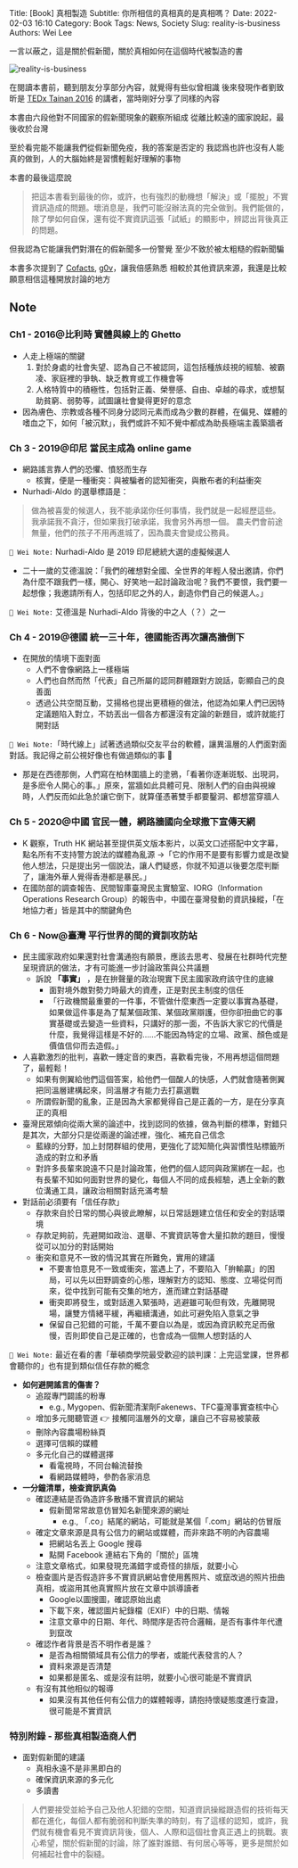 Title: [Book] 真相製造
Subtitle: 你所相信的真相真的是真相嗎？
Date: 2022-02-03 16:10
Category: Book
Tags: News, Society
Slug: reality-is-business
Authors: Wei Lee

一言以蔽之，這是關於假新聞，關於真相如何在這個時代被製造的書

![reality-is-business](/images/books/reality-is-business.jpeg)


<!--more-->

在閱讀本書前，聽到朋友分享部分內容，就覺得有些似曾相識
後來發現作者劉致昕是 [TEDx Tainan 2016]({filename}/posts/gossiping/2016/01-tedx-tainan-2016.md) 的講者，當時剛好分享了同樣的內容

本書由六段他對不同國家的假新聞現象的觀察所組成
從離比較遠的國家說起，最後收於台灣

至於看完能不能讓我們從假新聞免疫，我的答案是否定的
我認爲也許也沒有人能真的做到，人的大腦始終是習慣輕鬆好理解的事物

本書的最後這麼說

> 把這本書看到最後的你，或許，也有強烈的動機想「解決」或「擺脫」不實資訊造成的問題。壞消息是，我們可能沒辦法真的完全做到。我們能做的，除了學如何自保，還有從不實資訊這張「試紙」的顯影中，辨認出背後真正的問題。

但我認為它能讓我們對潛在的假新聞多一份警覺
至少不致於被太粗糙的假新聞騙

本書多次提到了 [Cofacts](https://cofacts.tw/), [g0v](https://g0v.tw/)，讓我倍感熟悉
相較於其他資訊來源，我還是比較願意相信這種開放討論的地方

## Note
### Ch1 - 2016@比利時 實體與線上的 Ghetto
* 人走上極端的關鍵
    1. 對於身處的社會失望、認為自己不被認同，這包括種族歧視的經驗、被霸凌、家庭裡的爭執、缺乏教育或工作機會等
    3. 人格特質中的積極性，包括對正義、榮譽感、自由、卓越的尋求，或想幫助貧窮、弱勢等，試圖讓社會變得更好的意念
* 因為膚色、宗教或各種不同身分認同元素而成為少數的群體，在偏見、媒體的嗜血之下，如何「被沉默」，我們或許不知不覺中都成為助長極端主義築牆者

### Ch 3 - 2019@印尼 當民主成為 online game
* 網路謠言靠人們的恐懼、憤怒而生存
    * 核實，便是一種衝突：與被騙者的認知衝突，與散布者的利益衝突
* Nurhadi-Aldo 的選舉標語是：

> 做為被喜愛的候選人，我不能承諾你任何事情，我們就是一起經歷這些。
> 我承諾我不貪汙，但如果我打破承諾，我會另外再想一個。
> 農夫們會前途無量，他們的孩子不用再進城了，因為農夫會變成公務員。

`📓 Wei Note:` Nurhadi-Aldo 是 2019 印尼總統大選的虛擬候選人

* 二十一歲的艾德溫說：「我們的確想對全國、全世界的年輕人發出邀請，你們為什麼不跟我們一樣，開心、好笑地一起討論政治呢？我們不要恨，我們要一起想像；我邀請所有人，包括印尼之外的人，創造你們自己的候選人。」

`📓 Wei Note:` 艾德溫是 Nurhadi-Aldo 背後的中之人（？）之一

### Ch 4 - 2019@德國 統一三十年，德國能否再次讓高牆倒下
* 在開放的情境下面對面
    * 人們不會像網路上一樣極端
    * 人們也自然而然「代表」自己所屬的認同群體跟對方說話，彰顯自己的良善面
    * 透過公共空間互動，艾揚格也提出更積極的做法，他認為如果人們已因特定議題陷入對立，不妨丟出一個各方都還沒有定論的新題目，或許就能打開對話

`📓 Wei Note:`「時代線上」試著透過類似交友平台的軟體，讓異溫層的人們面對面對話。我記得之前公視好像也有做過類似的事 🤔

* 那是在西德那側，人們寫在柏林圍牆上的塗鴉，「看著你逐漸斑駁、出現洞，是多麽令人開心的事。」原來，當牆如此具體可見、限制人們的自由與視線時，人們反而如此急於讓它倒下，就算僅憑著雙手都要鑿洞、都想當穿牆人

### Ch 5 - 2020@中國 官民一體，網路牆國向全球撒下宣傳天網
* K 觀察，Truth HK 網站甚至提供英文版本影片，以英文口述搭配中文字幕，點名所有不支持警方說法的媒體為亂源 →「它的作用不是要有影響力或是改變他人想法，只是提出另一個說法，讓人們疑惑，你就不知道以後要怎麼判斷了，讓海外華人覺得香港都是暴民。」
* 在國防部的調查報告、民間智庫臺灣民主實驗室、IORG（Information Operations Research Group）的報告中，中國在臺灣發動的資訊操縱，「在地協力者」皆是其中的關鍵角色

### Ch 6 - Now@臺灣 平行世界的間的資訓攻防站
* 民主國家政府如果還對社會溝通抱有願景，應該去思考、發展在社群時代完整呈現資訊的做法，才有可能進一步討論政策與公共議題
    * 訴說 **「事實」** ，是在拚聲量的政治現實下民主國家政府該守住的底線
        * 面對境外敵對勢力時最大的資產，正是對民主制度的信任
        * 「行政機關最重要的一件事，不管做什麼東西一定要以事實為基礎，如果做這件事是為了幫某個政策、某個政黨辯護，但你卻扭曲它的事實基礎或去變造一些資料，只講好的那一面，不告訴大家它的代價是什麼，我覺得這樣是不好的……不能因為特定的立場、政黨、顏色或是價值信仰而去造假。」
* 人喜歡激烈的批判，喜歡一錘定音的東西，喜歡看完後，不用再想這個問題了，最輕鬆！
    * 如果有側翼給他們這個答案，給他們一個酸人的快感，人們就會隨著側翼把同溫層建構起來，同溫層才有能力去打贏選戰
    * 所謂假新聞的亂象，正是因為大家都覺得自己是正義的一方，是在分享真正的真相
* 臺灣民眾傾向從兩大黨的論述中，找到認同的依據，做為判斷的標準，對錯只是其次，大部分只是從兩邊的論述裡，強化、補充自己信念
    * 藍綠的分野，加上封閉群組的使用，更強化了認知簡化與習慣性貼標籤所造成的對立和矛盾
    * 對許多長輩來說遠不只是討論政策，他們的個人認同與政黨綁在一起，也有長輩不知如何面對世界的變化，每個人不同的成長經驗，遇上全新的數位溝通工具，讓政治相關對話充滿考驗
* 對話前必須要有「信任存款」
    * 存款來自於日常的關心與彼此瞭解，以日常話題建立信任和安全的對話環境
    * 存款足夠前，先避開如政治、選舉、不實資訊等會大量扣款的題目，慢慢從可以加分的對話開始
    * 衝突和意見不一致的情況其實在所難免，實用的建議
        * 不要害怕意見不一致或衝突，當遇上了，不要陷入「拚輸贏」的困局，可以先以田野調查的心態，理解對方的認知、態度、立場從何而來，從中找到可能有交集的地方，進而建立對話基礎
        * 衝突即將發生，或對話進入緊張時，逃避雖可恥但有效，先離開現場，讓雙方情緒平緩，再繼續溝通，如此可避免陷入意氣之爭
        * 保留自己犯錯的可能，千萬不要自以為是，或因為資訊較充足而傲慢，否則即使自己是正確的，也會成為一個無人想對話的人

`📓 Wei Note:` 最近在看的書「華頓商學院最受歡迎的談判課：上完這堂課，世界都會聽你的」也有提到類似信任存款的概念

* **如何避開謠言的傷害？**
    * 追蹤專門闢謠的粉專
        * e.g., Mygopen、假新聞清潔劑Fakenews、TFC臺灣事實查核中心
    * 增加多元閱聽管道 👉 接觸同溫層外的文章，讓自己不容易被蒙蔽
    * 刪除內容農場粉絲頁
    * 選擇可信賴的媒體
    * 多元化自己的媒體選擇
        * 看電視時，不同台輪流替換
        * 看網路媒體時，參酌各家消息
* **一分鐘清單，檢查資訊真偽**
    * 確認連結是否偽造許多散播不實資訊的網站
        * 假新聞常常故意仿冒知名新聞來源的網址
            * e.g., 「.co」結尾的網站，可能就是某個「.com」網站的仿冒版
    * 確定文章來源是具有公信力的網站或媒體，而非來路不明的內容農場
        * 把網站名丟上 Google 搜尋
        * 點開 Facebook 連結右下角的「關於」區塊
    * 注意文章格式，如果發現充滿錯字或奇怪的排版，就要小心
    * 檢查圖片是否假造許多不實資訊網站會使用舊照片、或竄改過的照片扭曲真相，或盜用其他真實照片放在文章中誤導讀者
        * Google以圖搜圖，確認原始出處
        * 下載下來，確認圖片紀錄檔（EXIF）中的日期、情報
        * 注意文章中的日期、年代、時間序是否符合邏輯，是否有事件年代遭到竄改
    * 確認作者背景是否不明作者是誰？
        * 是否為相關領域具有公信力的學者，或能代表發言的人？
        * 資料來源是否清楚
        * 如果都是匿名、或是沒有註明，就要小心很可能是不實資訊
    * 有沒有其他相似的報導
        * 如果沒有其他任何有公信力的媒體報導，請抱持懷疑態度進行查證，很可能是不實資訊

### 特別附錄 - 那些真相製造商人們
* 面對假新聞的建議
    * 真相永遠不是非黑即白的
    * 確保資訊來源的多元化
    * 多讀書

> 人們要接受並給予自己及他人犯錯的空間，知道資訊操縱跟造假的技術每天都在進化，每個人都有脆弱和判斷失準的時刻，有了這樣的認知，或許，我們就有機會看見不實資訊背後，個人、人際和這個社會真正遇上的挑戰。衷心希望，關於假新聞的討論，除了誰對誰錯、有何居心等等，更多是關於如何補起社會中的裂縫。
